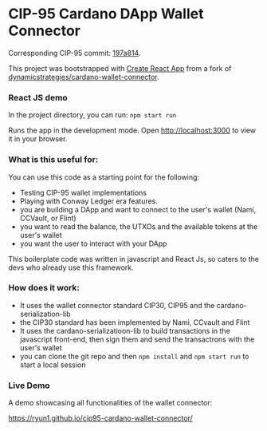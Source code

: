 # CIP-95 Cardano DApp Wallet Connector

Corresponding CIP-95 commit: [197a814](https://github.com/cardano-foundation/CIPs/pull/509/commits/197a814aed897ae8682c083602c131cc16654ab8).

This project was bootstrapped with [Create React App](https://github.com/facebook/create-react-app) from a fork of [dynamicstrategies/cardano-wallet-connector](https://github.com/dynamicstrategies/cardano-wallet-connector).

### React JS demo

In the project directory, you can run: `npm start run`

Runs the app in the development mode.
Open [http://localhost:3000](http://localhost:3000) to view it in your browser.


### What is this useful for:
You can use this code as a starting point for the following:
- Testing CIP-95 wallet implementations
- Playing with Conway Ledger era features.
- you are building a DApp and want to connect to the user's wallet (Nami, CCVault, or Flint)
- you want to read the balance, the UTXOs and the available tokens at the user's wallet
- you want the user to interact with your DApp

This boilerplate code was written in javascript and React Js, so caters to the devs who already use this framework.

### How does it work:
- It uses the wallet connector standard CIP30, CIP95 and the cardano-serialization-lib
- the CIP30 standard has been implemented by Nami, CCvault and Flint
- It uses the cardano-serializatioon-lib to build transactions in the javascript front-end, then sign them and send the transactrons with the user's wallet
- you can clone the git repo and then `npm install` and `npm start run` to start a local session

### Live Demo

A demo showcasing all functionalities of the wallet connector:

https://ryun1.github.io/cip95-cardano-wallet-connector/